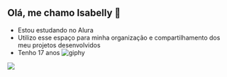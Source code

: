 ## Olá, me chamo Isabelly 👋

- Estou estudando no Alura
- Utilizo esse espaço para minha organização e compartilhamento dos meu projetos desenvolvidos
- Tenho 17 anos
![giphy](https://github.com/isabellyoikava/isabellyoikava/assets/169378387/9c173ea7-cf76-4482-b08d-2dc18f8e9c60)

![](https://tenor.com/pt-BR/view/kiss-gif-4875956593066505581)
